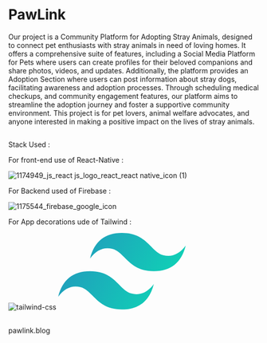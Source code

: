 # PawLink

Our project is a Community Platform for Adopting Stray Animals, designed to connect pet enthusiasts with stray animals in need of loving homes. It offers a comprehensive suite of features, including a Social Media Platform for Pets where users can create profiles for their beloved companions and share photos, videos, and updates. Additionally, the platform provides an Adoption Section where users can post information about stray dogs, facilitating awareness and adoption processes. Through scheduling medical checkups, and community engagement features, our platform aims to streamline the adoption journey and foster a supportive community environment. This project is for pet lovers, animal welfare advocates, and anyone interested in making a positive impact on the lives of stray animals.



##



Stack Used :

For front-end use of React-Native :
                                          
                                          
                                          
                                          
                                          
                                          
                                          


   ![1174949_js_react js_logo_react_react native_icon (1)](https://github.com/RochanaGodigamuwa/PawLink/assets/125296645/a4daea17-eef9-48d6-8e86-b40abfc0598f)














For Backend used of Firebase :














![1175544_firebase_google_icon](https://github.com/RochanaGodigamuwa/PawLink/assets/125296645/4b827004-b085-4a0d-a589-f44147c56302)























For App decorations ude of Tailwind :








![tailwind-css](https://github.com/RochanaGodigamuwa/PawLink/assets/125296645/640047a0-2b08-40fe-b324-f12fba0d8c65)
<svg height="154" preserveAspectRatio="xMidYMid" viewBox="0 0 256 154" width="256" xmlns="http://www.w3.org/2000/svg" xmlns:xlink="http://www.w3.org/1999/xlink"><linearGradient id="a" x1="-2.777778%" x2="100%" y1="32%" y2="67.555556%"><stop offset="0" stop-color="#2298bd"/><stop offset="1" stop-color="#0ed7b5"/></linearGradient><path d="m128 0c-34.1333333 0-55.4666667 17.0666667-64 51.2 12.8-17.0666667 27.7333333-23.4666667 44.8-19.2 9.737481 2.4343704 16.697363 9.4985481 24.401067 17.3184 12.549689 12.7383704 27.07437 27.4816 58.798933 27.4816 34.133333 0 55.466667-17.0666667 64-51.2-12.8 17.0666667-27.733333 23.4666667-44.8 19.2-9.737481-2.4343704-16.697363-9.4985481-24.401067-17.3184-12.549689-12.7383704-27.07437-27.4816-58.798933-27.4816zm-64 76.8c-34.1333333 0-55.46666667 17.0666667-64 51.2 12.8-17.066667 27.7333333-23.466667 44.8-19.2 9.7374815 2.43437 16.697363 9.498548 24.4010667 17.3184 12.5496889 12.73837 27.0743703 27.4816 58.7989333 27.4816 34.133333 0 55.466667-17.066667 64-51.2-12.8 17.066667-27.733333 23.466667-44.8 19.2-9.737481-2.43437-16.697363-9.498548-24.401067-17.3184-12.549689-12.7383704-27.07437-27.4816-58.798933-27.4816z" fill="url(#a)"/></svg>




##
##
##
##
##
##




























pawlink.blog
